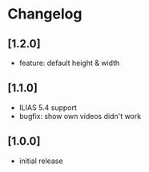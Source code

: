 # Changelog

## [1.2.0]
- feature: default height & width

## [1.1.0]
- ILIAS 5.4 support
- bugfix: show own videos didn't work

## [1.0.0]
- initial release
